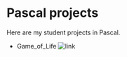 # Pascal projects
Here are my student projects in Pascal.
- Game_of_Life ![link](https://en.wikipedia.org/wiki/Conway%27s_Game_of_Life)
